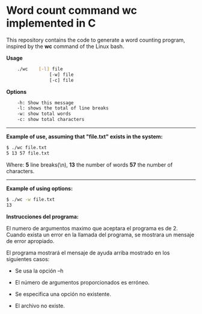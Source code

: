 # Word count command **wc** implemented in C

This repository contains the code to generate a word counting program, inspired by the **wc** command of the Linux bash.

**Usage**

```bash
	./wc	[-l] file
				[-w] file
				[-c] file
```

**Options**
```bash
	-h: Show this message
	-l: shows the total of line breaks
	-w: show total words
	-c: show total characters
```

---

**Example of use, assuming that "file.txt" exists in the system:**

```bash
$ ./wc file.txt
5 13 57 file.txt
```

Where:
**5** line breaks(\n),
**13** the number of words
**57** the number of characters.

---

**Example of using options:**
```bash
$ ./wc -w file.txt
13
```

**Instrucciones del programa:**

El numero de argumentos maximo que aceptara el programa es de 2. Cuando exista un error en la llamada del programa, se mostrara un mensaje de error apropiado.



El programa mostrará el mensaje de ayuda arriba mostrado en los siguientes casos:

  * Se usa la opción –h

  * El número de argumentos proporcionados es erróneo.

  * Se especifica una opción no existente.

  * El archivo no existe.
